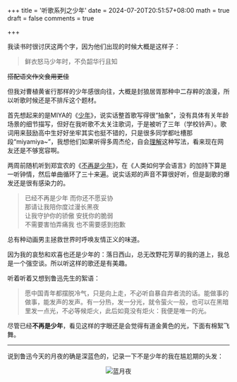 +++
title = '听歌系列之少年'
date = 2024-07-20T20:51:57+08:00
math = true 
draft = false
comments = true

+++

我读书时很讨厌这两个字，因为他们出现的时候大概是这样子：

> 鲜衣怒马少年时，不负韶华行且知

~~搭配语文作文食用更佳~~

但我对曹植黄雀行那样的少年感很向往，大概是封狼居胥那种中二存粹的浪漫，所以听歌时候还是不排斥这个题材。

首先想起来的是MIYA的《[少年](https://www.bilibili.com/video/BV1bi4y1u7Si/)》，说实话整首歌写得很“抽象”，没有具体有关年龄场景的细节描写，但好在我听歌不太关注歌词，于是被听了三年（学校铃声）。歌词用来鼓励高中生好好坐牢其实也挺不错的，只是很多同学都吐槽那段“miyamiya~”，我想他们如果听得多周杰伦，自会[理解](https://www.bilibili.com/video/BV1bC4y1R78Y/)这种写法，看来现在网友还是不够宽容啊。

两周前随机听到郑宜农的《[不再是少年](https://music.163.com/#/song?id=32431640)》，在《人类如何学会语言》的加持下算是一听钟情，然后单曲循环了三十来遍。说实话郑的声音不算很好听，但是副歌的爆发还是很有感染力的。

>已经不再是少年 而你还不愿妥协<br>
>那请让我陪你度过漫长黑夜<br>
>让我守护你的骄傲 安抚你的脆弱<br>
>不需要害怕弄痛我 也不需要感到抱歉<br>

总有种动画男主拯救世界时呼唤友情正义的味道。

因为我的哀愁和欢喜也还是少年的：落日西山，总无改野花芳草的我的道上，我总是一个强空谈。所以听这样的歌还是有美趣。

听着听着又想到鲁迅先生的絮语：

> 愿中国青年都摆脱冷气，只是向上走，不必听自暴自弃者流的话。能做事的做事，能发声的发声。有一分热，发一分光，就令萤火一般，也可以在黑暗里发一点光，不必等候炬火，此后如竟没有炬火：我便是唯一的光。

尽管已经**不再是少年**，看见这样的字眼还是会觉得有道金黄色的光，下面有棉絮飞舞。

-----

说到鲁迅今天的月夜的确是深蓝色的，记录一下不是少年的我在尴尬期的头发：

<div style="text-align: center;">
  <img src="/images/cool-guy.jpeg" alt="蓝月夜" class="img-apple">
</div>
